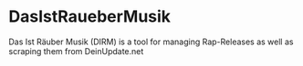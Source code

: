 # DasIstRaueberMusik
Das Ist Räuber Musik (DIRM) is a tool for managing Rap-Releases as well as scraping them from DeinUpdate.net
